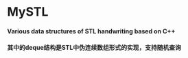 # MySTL
#### Various data structures of STL handwriting based on C++
#### 其中的deque结构是STL中伪连续数组形式的实现，支持随机查询
